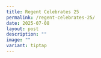 ```yaml
---
title: Regent Celebrates 25
permalink: /regent-celebrates-25/
date: 2025-07-08
layout: post
description: ""
image: ""
variant: tiptap
---
```

